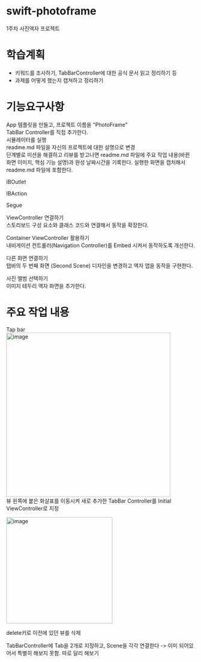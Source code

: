 # swift-photoframe
1주차 사진액자 프로젝트

# 학습계획
* 키워드를 조사하기, TabBarController에 대한 공식 문서 읽고 정리하기 등    
* 과제를 어떻게 했는지 캡쳐하고 정리하기


# 기능요구사항
 App 템플릿을 만들고, 프로젝트 이름을 "PhotoFrame"  
 TabBar Controller를 직접 추가한다.  
 시뮬레이터를 실행  
 readme.md 파일을 자신의 프로젝트에 대한 설명으로 변경  
단계별로 미션을 해결하고 리뷰를 받고나면 readme.md 파일에 주요 작업 내용(바뀐 화면 이미지, 핵심 기능 설명)과 완성 날짜시간을 기록한다.
실행한 화면을 캡처해서 readme.md 파일에 포함한다.

IBOutlet  

IBAction  

Segue  

ViewController 연결하기  
스토리보드 구성 요소와 클래스 코드와 연결해서 동작을 확장한다.  

Container ViewController 활용하기  
내비게이션 컨트롤러(Navigation Controller)를 Embed 시켜서 동작하도록 개선한다.  

다른 화면 연결하기  
탭바의 두 번째 화면 (Second Scene) 디자인을 변경하고 액자 앱을 동작을 구현한다.  

사진 앨범 선택하기  
이미지 테두리 액자 화면을 추가한다.  

# 주요 작업 내용
Tap bar  
<img width="437" alt="image" src="https://user-images.githubusercontent.com/70703326/223010896-476225cd-4c59-4fbd-a138-064207cb2dd4.png">  
뷰 왼쪽에 붙은 화살표를 이동시켜 새로 추가한 TabBar Controller를 Initial ViewController로 지정  

<img width="283" alt="image" src="https://user-images.githubusercontent.com/70703326/223011358-ff2fd117-d395-429e-884f-bb4d3a48137e.png">    
  
delete키로 이전에 있던 뷰를 삭제  

TabBarController에 Tab을 2개로 지정하고, Scene을 각각 연결한다 -> 이미 되어있어서 특별히 해보지 못함. 따로 달리 해보기  



